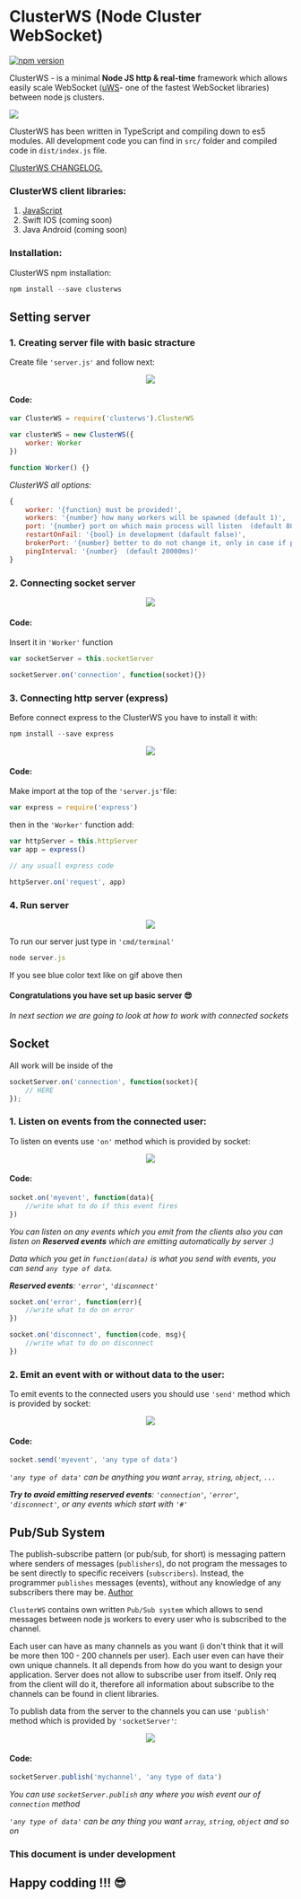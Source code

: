 # ClusterWS (Node Cluster WebSocket)

[![npm version](https://badge.fury.io/js/clusterws.svg)](https://badge.fury.io/js/clusterws)

ClusterWS - is a minimal **Node JS http & real-time** framework which allows easily scale WebSocket ([uWS](https://github.com/uNetworking/uWebSockets)- one of the fastest WebSocket libraries) between node js clusters.

![](https://u.cubeupload.com/goriunovd/6cdmain.gif)

ClusterWS has been written in TypeScript and compiling down to es5 modules. All development code you can find in `src/` folder and compiled code in `dist/index.js` file.

[ClusterWS CHANGELOG.](./information/CHANGELOG.md)

### ClusterWS client libraries:

1. [JavaScript](https://github.com/goriunov/ClusterWS-Client-JS)
2. Swift IOS (coming soon)
3. Java Android (coming soon)

### Installation:

ClusterWS npm installation: 

```js
npm install --save clusterws
```

## Setting server

### 1. Creating server file with basic stracture

Create file `'server.js'` and follow next: 

<div style="text-align:center"><img  src ="https://u.cubeupload.com/goriunovd/server1.gif"></div>

#### **Code:**

```js
var ClusterWS = require('clusterws').ClusterWS

var clusterWS = new ClusterWS({
    worker: Worker
})

function Worker() {}
```

*ClusterWS all options:*

```js
{
    worker: '{function} must be provided!',
    workers: '{number} how many workers will be spawned (default 1)',
    port: '{number} port on which main process will listen  (default 80)',
    restartOnFail: '{bool} in development (dafault false)',
    brokerPort: '{number} better to do not change it, only in case if port already in use (default 9346)',
    pingInterval: '{number}  (default 20000ms)'
}
```

### 2. Connecting socket server

<div style="text-align:center"><img  src ="https://u.cubeupload.com/goriunovd/server2.gif"></div>

#### **Code:**

Insert it in `'Worker'` function

```js
var socketServer = this.socketServer

socketServer.on('connection', function(socket){})
```

### 3. Connecting http server (express)

Before connect express to the ClusterWS you have to install it with: 

```js
npm install --save express
```

<div style="text-align:center"><img  src ="https://u.cubeupload.com/goriunovd/server3.gif"></div>

#### **Code:**

Make import at the top of the `'server.js'`file:

```js
var express = require('express')
```

then in the `'Worker'` function add:

```js
var httpServer = this.httpServer
var app = express()

// any usuall express code 

httpServer.on('request', app)

```

### 4. Run server

<div style="text-align:center"><img  src ="https://u.cubeupload.com/goriunovd/server4.gif"></div>

To run our server just type in `'cmd/terminal'`

```js
node server.js
```

If you see blue color text like on gif above then

#### Congratulations you have set up basic server :sunglasses:

*In next section we are going to look at how to work with connected sockets*

## Socket

All work will be inside of the 

```js 
socketServer.on('connection', function(socket){
    // HERE  
});
```

### 1. Listen on events from the connected user:

To listen on events use `'on'` method which is provided by socket:

<div style="text-align:center"><img  src ="https://u.cubeupload.com/goriunovd/server5.gif"></div>

#### **Code:**

```js
socket.on('myevent', function(data){
    //write what to do if this event fires
})
```

*You can listen on any events which you emit from the clients also you can listen on **Reserved events** which are emitting automatically by server :)*

*Data which you get in `function(data)` is what you send with events, you can send `any type of data`.*

***Reserved events**: `'error'`, `'disconnect'`*

```js
socket.on('error', function(err){
    //write what to do on error
})

socket.on('disconnect', function(code, msg){
    //write what to do on disconnect
})
```

### 2. Emit an event with or without data to the user:

To emit events to the connected users you should use `'send'` method which is provided by socket:

<div style="text-align:center"><img  src ="https://u.cubeupload.com/goriunovd/server6.gif"></div>

#### **Code:**

```js
socket.send('myevent', 'any type of data')
```

*`'any type of data'` can be anything you want `array`, `string`, `object`, `...`*

***Try to avoid emitting reserved events**: `'connection'`, `'error'`, `'disconnect'`, or any events which start with `'#'`*

## Pub/Sub System

The publish-subscribe pattern (or pub/sub, for short) is messaging pattern where senders of messages (`publishers`), do not program the messages to be sent directly to specific receivers (`subscribers`). Instead, the programmer `publishes` messages (events), without any knowledge of any subscribers there may be. [Author](https://www.toptal.com/ruby-on-rails/the-publish-subscribe-pattern-on-rails)

`ClusterWS` contains own written `Pub/Sub system` which allows to send messages between node js workers to every user who is subscribed to the channel.

Each user can have as many channels as you want (i don't think that it will be more then 100 - 200 channels per user). Each user even can have their own unique channels. It all depends from how do you want to design your application. Server does not allow to subscribe user from itself. Only req from the client will do it, therefore all information about subscribe to the channels can be found in client libraries.


To publish data from the server to the channels you can use `'publish'` method which is provided by `'socketServer'`:

<div style="text-align:center"><img  src ="https://u.cubeupload.com/goriunovd/server7.gif"></div>

#### **Code:**

```js
socketServer.publish('mychannel', 'any type of data')
```

*You can use `socketServer.publish` any where you wish event our of `connection` method*

*`'any type of data'` can be any thing you want `array`, `string`, `object` and so on*

### This document is under development

## Happy codding !!! :sunglasses:



